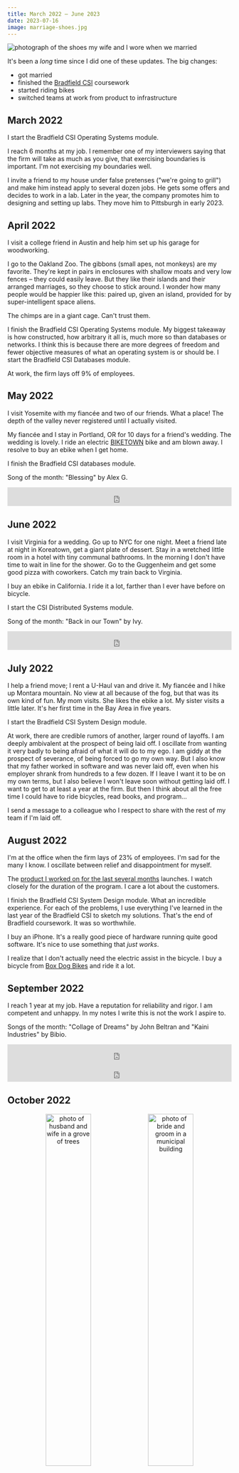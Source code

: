 ```yaml
---
title: March 2022 – June 2023
date: 2023-07-16
image: marriage-shoes.jpg
---
```


![photograph of the shoes my wife and I wore when we married](blog/march-2022-to-june-2023/marriage-shoes.jpg)

It's been a _long_ time since I did one of these updates. The big changes:

- got married
- finished the [Bradfield CSI](https://bradfieldcs.com/csi/) coursework
- started riding bikes
- switched teams at work from product to infrastructure

## March 2022

I start the Bradfield CSI Operating Systems module.

I reach 6 months at my job. I remember one of my interviewers saying that the firm will take as much as you give, that exercising boundaries is important. I'm not exercising my boundaries well.

I invite a friend to my house under false pretenses ("we're going to grill") and make him instead apply to several dozen jobs. He gets some offers and decides to work in a lab. Later in the year, the company promotes him to designing and setting up labs. They move him to Pittsburgh in early 2023.

## April 2022

I visit a college friend in Austin and help him set up his garage for woodworking.

I go to the Oakland Zoo. The gibbons (small apes, not monkeys) are my favorite. They're kept in pairs in enclosures with shallow moats and very low fences – they could easily leave. But they like their islands and their arranged marriages, so they choose to stick around. I wonder how many people would be happier like this: paired up, given an island, provided for by super-intelligent space aliens.

The chimps are in a giant cage. Can't trust them.

I finish the Bradfield CSI Operating Systems module. My biggest takeaway is how constructed, how arbitrary it all is, much more so than databases or networks. I think this is because there are more degrees of freedom and fewer objective measures of what an operating system is or should be. I start the Bradfield CSI Databases module.

At work, the firm lays off 9% of employees.

## May 2022

I visit Yosemite with my fiancée and two of our friends. What a place! The depth of the valley never registered until I actually visited.

My fiancée and I stay in Portland, OR for 10 days for a friend's wedding. The wedding is lovely. I ride an electric [BIKETOWN](https://biketownpdx.com/) bike and am blown away. I resolve to buy an ebike when I get home.

I finish the Bradfield CSI databases module.

Song of the month: "Blessing" by Alex G.
<iframe class="bandcamp-player" style="border: 0; width: 100%; height: 42px;" src="https://bandcamp.com/EmbeddedPlayer/track=2712508306/size=small/bgcol=ffffff/linkcol=0687f5/transparent=true/" seamless><a href="https://sandy.bandcamp.com/track/blessing">Blessing by Alex G</a></iframe>

## June 2022

I visit Virginia for a wedding. Go up to NYC for one night. Meet a friend late at night in Koreatown, get a giant plate of dessert. Stay in a wretched little room in a hotel with tiny communal bathrooms. In the morning I don't have time to wait in line for the shower. Go to the Guggenheim and get some good pizza with coworkers. Catch my train back to Virginia.

I buy an ebike in California. I ride it a lot, farther than I ever have before on bicycle.

I start the CSI Distributed Systems module.

Song of the month: "Back in our Town" by Ivy.
<iframe class="bandcamp-player" style="border: 0; width: 100%; height: 42px;" src="https://bandcamp.com/EmbeddedPlayer/album=272457084/size=small/bgcol=ffffff/linkcol=0687f5/track=1716312549/transparent=true/" seamless><a href="https://ivy-band.bandcamp.com/album/apartment-life-25th-anniversary-edition">Apartment Life (25th Anniversary Edition) by Ivy</a></iframe>

## July 2022

I help a friend move; I rent a U-Haul van and drive it. My fiancée and I hike up Montara mountain. No view at all because of the fog, but that was its own kind of fun. My mom visits. She likes the ebike a lot. My sister visits a little later. It's her first time in the Bay Area in five years.

I start the Bradfield CSI System Design module.

At work, there are credible rumors of another, larger round of layoffs. I am deeply ambivalent at the prospect of being laid off. I oscillate from wanting it very badly to being afraid of what it will do to my ego. I am giddy at the prospect of severance, of being forced to go my own way. But I also know that my father worked in software and was never laid off, even when his employer shrank from hundreds to a few dozen. If I leave I want it to be on my own terms, but I also believe I won't leave soon without getting laid off. I want to get to at least a year at the firm. But then I think about all the free time I could have to ride bicycles, read books, and program...

I send a message to a colleague who I respect to share with the rest of my team if I'm laid off. 

## August 2022

I'm at the office when the firm lays of 23% of employees. I'm sad for the many I know. I oscillate between relief and disappointment for myself.

The [product I worked on for the last several months](https://robinhood.com/us/en/support/articles/partner-stock-program/) launches. I watch closely for the duration of the program. I care a lot about the customers.

I finish the Bradfield CSI System Design module. What an incredible experience. For each of the problems, I use everything I've learned in the last year of the Bradfield CSI to sketch my solutions. That's the end of Bradfield coursework. It was so worthwhile.

I buy an iPhone. It's a really good piece of hardware running quite good software. It's nice to use something that _just works_.

I realize that I don't actually need the electric assist in the bicycle. I buy a bicycle from [Box Dog Bikes](https://www.boxdogbikes.com/) and ride it a lot.

## September 2022

I reach 1 year at my job. Have a reputation for reliability and rigor. I am competent and unhappy. In my notes I write this is not the work I aspire to.

Songs of the month: "Collage of Dreams" by John Beltran and "Kaini Industries" by Bibio.
<iframe class="bandcamp-player" style="border: 0; width: 100%; height: 42px;" src="https://bandcamp.com/EmbeddedPlayer/album=770281207/size=small/bgcol=ffffff/linkcol=0687f5/track=551258983/transparent=true/" seamless><a href="https://peacefrog.bandcamp.com/album/ten-days-of-blue-album">Ten Days Of Blue (Album) by John Beltran</a></iframe>
<iframe class="bandcamp-player" style="border: 0; width: 100%; height: 42px;" src="https://bandcamp.com/EmbeddedPlayer/album=2893281365/size=small/bgcol=ffffff/linkcol=0687f5/track=1655022122/transparent=true/" seamless><a href="https://warprecords.bandcamp.com/album/warp20-recreated">Warp20 (Recreated) by Bibio</a></iframe>


## October 2022

<div style="text-align: center;">
  <img class="img-horiz" style="width: 45%;" src="blog/march-2022-to-june-2023/marriage-fitzgerald.jpg" alt="photo of husband and wife in a grove of trees"/>
  <img class="img-horiz" style="width: 45%;" src="blog/march-2022-to-june-2023/marriage-chapel.jpg" alt="photo of bride and groom in a municipal building"/>
</div>

My wife and I marry. Her brother, my sister are our witnesses. We go to the courthouse in the morning, get lunch at [La Fonda](https://www.lafondasanmateo.com/menu), and visit [Fitzgerald Marine Reserve](https://www.smcgov.org/parks/fitzgerald-marine-reserve) after.

My dad visits a bit later. We ride bikes along the San Francisco Bay.

At work, I tell my manager I want to switch teams. He's immediately supportive and introduces me to other managers. I begin an exhaustive search for my next team within the firm.

## November 2022

My wife and I go to Scottsdale for Thanksgiving. Visit Tempe and like it _a lot_. I see [Culdesac](https://culdesac.com/) in person.

At work, the most senior engineers at the firm take time to speak with me. They think my interests line up best with the Service Discovery and Communication (SD&C) or Container Orchestration (CO). I start the process of joining SD&C.

## December 2022

![photograph of my wife and I before our luncheon to celebrate our marriage](blog/march-2022-to-june-2023/family-dinner.jpeg)

My wife and I spend our first Christmas together in Virginia. We put on a small luncheon to celebrate our marriage with some of my family.

We go to a wedding in Charlottesville with her parents. It's a nice town. I particularly like [Blue Whale Books](https://www.bluewhalebooks.com/).

At work, my team switch is officially ok'd. I am thrilled with the level of support I've gotten through the entire process. I am happy I decided to look inside the firm instead of leaving.

At the company Christmas party, I oafishly tell a user researcher I've worked with before that I'm switching teams because I want to work with computers more and people less. In hindsight, this isn't even true.

Song of the month: "Headroom Piano" by Alex G.
<iframe class="bandcamp-player" style="border: 0; width: 100%; height: 42px;" src="https://bandcamp.com/EmbeddedPlayer/album=1701099020/size=small/bgcol=ffffff/linkcol=0687f5/track=2630722265/transparent=true/" seamless><a href="https://sandy.bandcamp.com/album/god-save-the-animals">God Save The Animals by Alex G</a></iframe>

## January 2023

My friend and I take Caltrain to South San Francisco and hike our bikes up to the top of San Bruno Mountain. Ride the trail at the top. It's terrible for bicycles. Eventually get to the parking lot where there's a sign forbidding bikes from going on the trail we were on. Makes sense!

I'm only riding my regular bike, so I sell the ebike.

At work, I start on SD&C. My teammates are citing manpages at each other. I love it. My manager and I hit it off immediately. It turns out he read <a href="blog/flowers-make-a-nice-gift/index.html">Flowers make a nice gift</a> when I first wrote it.

## February 2023

My college friend visits the SF Bay for [EA Global](https://www.effectivealtruism.org/ea-global/events/ea-global-bay-area-2023). I take a Bradfield friend to dinner with this college friend and go to an EA Global afterparty. We stay for a half hour. It reminds all three of us of undergrad.

I [make](file:///Users/ivan/Github/iechevarria.github.io/blog/caltrain-ridership/index.html) [caltrainridership.com](https://caltrainridership.com/) out of frustration at how hard it was to get simple ridership numbers from Caltrain itself.

Songs of the month: "Naqi" by Mansur Brown, "Angelo Azzuro" by SSIEGE.
<iframe class="bandcamp-player" style="border: 0; width: 100%; height: 42px;" src="https://bandcamp.com/EmbeddedPlayer/album=3110060064/size=small/bgcol=ffffff/linkcol=0687f5/track=1214958008/transparent=true/" seamless><a href="https://mansurbrown.bandcamp.com/album/naqi-vol-2">NAQI Vol.2 by Mansur Brown</a></iframe>
<iframe class="bandcamp-player" style="border: 0; width: 100%; height: 42px;" src="https://bandcamp.com/EmbeddedPlayer/album=103704281/size=small/bgcol=ffffff/linkcol=0687f5/track=121340449/transparent=true/" seamless><a href="https://theyouthlabel.bandcamp.com/album/ssiege-fading-summer-yocs2">SSIEGE - Fading Summer - YOCS2 by YOUTH</a></iframe>

## March 2023
 
I go to an [Oxide](https://oxide.computer/) event. It's just like an episode of [Oxide and Friends](https://oxide.computer/podcasts/oxide-and-friends), but with more profanity.

![photograph of an oxide computer company sled](blog/march-2022-to-june-2023/oxide-sled.jpeg)

The Oxide folks bring hardware for people to pass around.

![photograph of an oxide computer company board](blog/march-2022-to-june-2023/oxide-board.jpeg)

Storms keep me inside for more of the month than I would like.

Song of the month: "Forest on the Sun" by Thrupence.
<iframe class="bandcamp-player" style="border: 0; width: 100%; height: 42px;" src="https://bandcamp.com/EmbeddedPlayer/album=3956203677/size=small/bgcol=ffffff/linkcol=0687f5/track=3353617191/transparent=true/" seamless><a href="https://thrupence.bandcamp.com/album/ideas-of-aesthetics-lp">Ideas of Aesthetics (LP) by Thrupence</a></iframe>

## April 2023

<div style="text-align: center;">
  <img class="img-horiz" style="width: 45%;" src="blog/march-2022-to-june-2023/scottsdale-cake.jpg" alt="husband and wife with cake"/>
  <img class="img-horiz" style="width: 45%;" src="blog/march-2022-to-june-2023/scottsdale-tables.jpg" alt="tables set up for a marriage celebration"/>
</div>

My wife and I go to Scottsdale to celebrate our marriage with her family. Her parents put on a beautiful event in their home and backyard.

We go to Tempe with my parents. I like it a _lot_ less than last time. It's noisy and full of people. I realize my I only liked it last November because it was empty, and I love empty cities.

Songs of the month: "Sunrise" by Young American Primitive, "Digital Arpeggios" by Percussions.
<iframe class="bandcamp-player" style="border: 0; width: 100%; height: 42px;" src="https://bandcamp.com/EmbeddedPlayer/album=1116396347/size=small/bgcol=ffffff/linkcol=0687f5/track=901399245/transparent=true/" seamless><a href="https://youngamericanprimitive.bandcamp.com/album/young-american-primitive">Young American Primitive by Young American Primitive</a></iframe>
<iframe class="bandcamp-player" style="border: 0; width: 100%; height: 42px;" src="https://bandcamp.com/EmbeddedPlayer/track=3520133569/size=small/bgcol=ffffff/linkcol=0687f5/transparent=true/" seamless><a href="https://percussions.bandcamp.com/track/digital-arpeggios">Digital Arpeggios by Percussions</a></iframe>

## May 2023

![photograph of friends at dinner](blog/march-2022-to-june-2023/friends-dinner.jpg)

My wife and I celebrate our marriage with some friends at a picnic, dinner, and lunch. The photo above captures the vibe of the dinner (rowdy) pretty well. Somebody takes a picture of their bare ass with an instant camera. I catch up with folks I haven't seen in several years. 

I scan a lot of photos afterward.

![photograph of my table as I scanned photos](blog/march-2022-to-june-2023/scanning.jpg)


## June 2023

I visit Portland and do one last little marriage celebration, a backyard barbecue with my Mom's family. My wife and I go to [Parallel Worlds](https://www.instagram.com/parallelworldsbookshop/) and [Melville Books](https://www.instagram.com/melville_books). I pick up a copy of *A Canticle for Leibowitz* and nearly finish it in a day. It's my favorite piece of fiction ever.

With my newfound interest in Catholic monastic life via *Canticle*, I come home and play [Pentiment](https://pentiment.obsidian.net/) straight through in a weekend. It's great, it takes real advantage of the medium. And it doesn't have the tinge of being made for adolescents that most other games have.

At work, I am refining a single design doc. It's not fun for a while, but then it becomes really fun: the most senior engineer at the firm gives an exceptionally thorough and rigorous review. Being forced to answer these questions gives me more confidence in my proposal. He approves the design. This is a highlight in my time at the firm.

I enjoy my commute. I walk through a nice neighborhood to a train station, work on the train, walk through a nice neighborhood, and get to the office. I call friends on my walk home. I like the train (when it's not extremely and unpredictably delayed), and I like all the walking.
